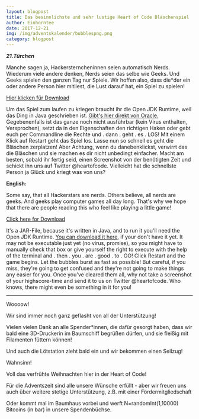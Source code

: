 ```yaml
---
layout: blogpost
title: Das besinnlichste und sehr lustige Heart of Code Bläschenspiel
author: Einhorntee
date: 2017-12-21
img: /img/adventskalender/bubblespng.png
category: blogpost
---
```


***21.Türchen***

Manche sagen ja, Hackersterncheninnen seien automatisch Nerds. Wiederum viele andere denken, Nerds seien das selbe wie Geeks. Und Geeks spielen den ganzen Tag nur Spiele.
Wir hoffen also, dass die*der ein oder andere Person hier mitliest, die Lust darauf hat, ein Spiel zu spielen!

<a href="/img/CrazyBubbles.jar">Hier klicken für Download</a><br>

Um das Spiel zum laufen zu kriegen braucht ihr die Open JDK Runtime, weil das Ding in Java geschrieben ist. <a href="http://www.oracle.com/technetwork/java/javase/downloads/index.html" target="_blank">Gibt's hier direkt von Oracle.</a>
Gegebenenfalls ist das ganze noch nicht ausführbar (kein Virus enthalten, Versprochen), setzt da in den Eigenschaften den richtigen Haken oder gebt euch per Commandline die Rechte und . dann . geht . es . LOS!
Mit einem Klick auf Restart geht das Spiel los. Lasse nun so schnell es geht die Bläschen zerplatzen! Aber Achtung, wenn du danebenklickst, verwirrt das die Bläschen und sie machen es dir nicht unbedingt einfacher.
Macht am besten, sobald ihr fertig seid, einen Screenshot von der benötigten Zeit und schickt ihn uns auf Twitter @heartofcode. Vielleicht hat die schnellste Person ja Glück und kriegt was von uns?


**English:**

Some say, that all Hackerstars are nerds. Others believe, all nerds are geeks. And geeks play computer games all day long.
That's why we hope that there are people reading this who feel like playing a little game!

<a href="/img/CrazyBubbles.jar">Click here for Download</a><br>

It's a JAR-File, because it's written in Java, and to run it you'll need the Open JDK Runtime. <a href="http://www.oracle.com/technetwork/java/javase/downloads/index.html" target="_blank">You can download it here</a>, if your don't have it yet.
It may not be executable just yet (no virus, promise), so you might have to manually check that box or give yourself the right to execute with the help of the terminal and . then . you . are . good . to . GO!
Click Restart and the game begins. Let the bubbles burst as fast as possible! But careful, if you miss, they're going to get confused and they're not going to make things any easier for you.
Once you've cleared them all, why not take a screenshot of your highscore-time and send it to us on Twitter @heartofcode. Who knows, there might even be something in it for you!

***

Woooow!

Wir sind immer noch ganz geflasht von all der Unterstützung!

Vielen vielen Dank an alle Spender*innen, die dafür gesorgt haben, dass wir bald eine 3D-Druckerin im Baumschiff begrüßen dürfen, und sie fleißig mit Filamenten füttern können!

Und auch die Lötstation zieht bald ein und wir bekommen einen Seilzug!

Wahnsinn!

Voll das verfrühte Weihnachten hier in der Heart of Code!

Für die Adventszeit sind alle unsere Wünsche erfüllt - aber wir freuen uns auch über weitere stetige Unterstützung, z.B. mit einer Fördermitgliedschaft

Oder kommt mal im Baumhaus vorbei und werft N=randomInt(1,10000) Bitcoins (in bar) in unsere Spendenbüchse.
